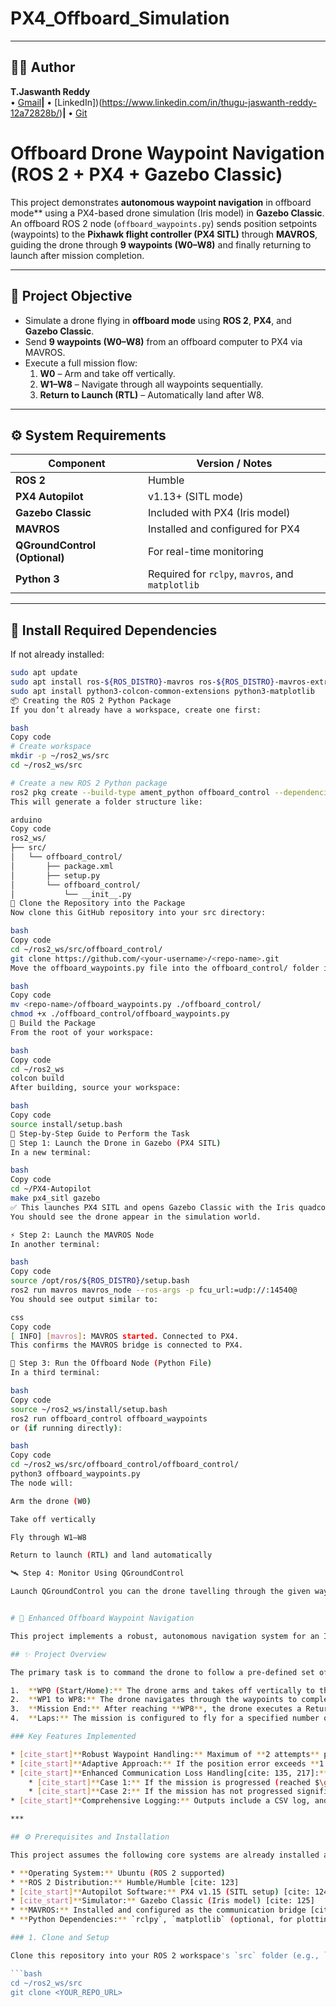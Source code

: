 # PX4_Offboard_Simulation
---
## 🧑‍💻 Author
**T.Jaswanth Reddy**    
• [Gmail](reddyjaswanth525@gmail.com)**|** 
• [LinkedIn])(https://www.linkedin.com/in/thugu-jaswanth-reddy-12a72828b/)**|**
• [Git](https://github.com/JaswanthReddyT)


# Offboard Drone Waypoint Navigation (ROS 2 + PX4 + Gazebo Classic)

This project demonstrates **autonomous waypoint navigation** in offboard mode** using a PX4-based drone simulation (Iris model) in **Gazebo Classic**.  
An offboard ROS 2 node (`offboard_waypoints.py`) sends position setpoints (waypoints) to the **Pixhawk flight controller (PX4 SITL)** through **MAVROS**, guiding the drone through **9 waypoints (W0–W8)** and finally returning to launch after mission completion.

---

## 🧠 Project Objective

- Simulate a drone flying in **offboard mode** using **ROS 2**, **PX4**, and **Gazebo Classic**.  
- Send **9 waypoints (W0–W8)** from an offboard computer to PX4 via MAVROS.  
- Execute a full mission flow:
  1. **W0** – Arm and take off vertically.  
  2. **W1–W8** – Navigate through all waypoints sequentially.  
  3. **Return to Launch (RTL)** – Automatically land after W8.

---

## ⚙️ System Requirements

| Component | Version / Notes |
|------------|----------------|
| **ROS 2** | Humble |
| **PX4 Autopilot** | v1.13+ (SITL mode) |
| **Gazebo Classic** | Included with PX4 (Iris model) |
| **MAVROS** | Installed and configured for PX4 |
| **QGroundControl (Optional)** | For real-time monitoring |
| **Python 3** | Required for `rclpy`, `mavros`, and `matplotlib` |

---

## 🧰 Install Required Dependencies

If not already installed:
```bash
sudo apt update
sudo apt install ros-${ROS_DISTRO}-mavros ros-${ROS_DISTRO}-mavros-extras ros-${ROS_DISTRO}-gazebo-ros-pkgs
sudo apt install python3-colcon-common-extensions python3-matplotlib
📦 Creating the ROS 2 Python Package
If you don’t already have a workspace, create one first:

bash
Copy code
# Create workspace
mkdir -p ~/ros2_ws/src
cd ~/ros2_ws/src

# Create a new ROS 2 Python package
ros2 pkg create --build-type ament_python offboard_control --dependencies rclpy mavros_msgs geometry_msgs sensor_msgs visualization_msgs std_msgs
This will generate a folder structure like:

arduino
Copy code
ros2_ws/
├── src/
│   └── offboard_control/
│       ├── package.xml
│       ├── setup.py
│       └── offboard_control/
│           └── __init__.py
🧭 Clone the Repository into the Package
Now clone this GitHub repository into your src directory:

bash
Copy code
cd ~/ros2_ws/src/offboard_control/
git clone https://github.com/<your-username>/<repo-name>.git
Move the offboard_waypoints.py file into the offboard_control/ folder inside the package and ensure it’s executable:

bash
Copy code
mv <repo-name>/offboard_waypoints.py ./offboard_control/
chmod +x ./offboard_control/offboard_waypoints.py
🧱 Build the Package
From the root of your workspace:

bash
Copy code
cd ~/ros2_ws
colcon build
After building, source your workspace:

bash
Copy code
source install/setup.bash
🚀 Step-by-Step Guide to Perform the Task
🧭 Step 1: Launch the Drone in Gazebo (PX4 SITL)
In a new terminal:

bash
Copy code
cd ~/PX4-Autopilot
make px4_sitl gazebo
✅ This launches PX4 SITL and opens Gazebo Classic with the Iris quadcopter model.
You should see the drone appear in the simulation world.

⚡ Step 2: Launch the MAVROS Node
In another terminal:

bash
Copy code
source /opt/ros/${ROS_DISTRO}/setup.bash
ros2 run mavros mavros_node --ros-args -p fcu_url:=udp://:14540@
You should see output similar to:

css
Copy code
[ INFO] [mavros]: MAVROS started. Connected to PX4.
This confirms the MAVROS bridge is connected to PX4.

🧠 Step 3: Run the Offboard Node (Python File)
In a third terminal:

bash
Copy code
source ~/ros2_ws/install/setup.bash
ros2 run offboard_control offboard_waypoints
or (if running directly):

bash
Copy code
cd ~/ros2_ws/src/offboard_control/offboard_control/
python3 offboard_waypoints.py
The node will:

Arm the drone (W0)

Take off vertically

Fly through W1–W8

Return to launch (RTL) and land automatically

🛰️ Step 4: Monitor Using QGroundControl

Launch QGroundControl you can the drone tavelling through the given waypoints in the map.


# 🚀 Enhanced Offboard Waypoint Navigation

This project implements a robust, autonomous navigation system for an Iris drone using **ROS 2** and **PX4/MAVROS** to execute a rectangular waypoint mission in **Offboard mode**. The system includes advanced fail-safes, adaptive navigation logic for environmental disturbances (like gusty wind), and comprehensive logging.

## ✨ Project Overview

The primary task is to command the drone to follow a pre-defined set of **9 waypoints (WP0 to WP8)** in a rectangular pattern.

1.  **WP0 (Start/Home):** The drone arms and takes off vertically to the mission altitude.
2.  **WP1 to WP8:** The drone navigates through the waypoints to complete the rectangular circuit.
3.  **Mission End:** After reaching **WP8**, the drone executes a Return to Launch (`AUTO.RTL`).
4.  **Laps:** The mission is configured to fly for a specified number of laps (default is 1 full circuit).

### Key Features Implemented

* [cite_start]**Robust Waypoint Handling:** Maximum of **2 attempts** per waypoint with configurable timeout before skipping[cite: 133].
* [cite_start]**Adaptive Approach:** If the position error exceeds **1.9 meters**, the drone performs a corrective "approach-from-better-angle" maneuver before re-attempting the waypoint[cite: 134, 191].
* [cite_start]**Enhanced Communication Loss Handling[cite: 135, 217]:**
    * [cite_start]**Case 1:** If the mission is progressed (reached $\ge 1$ waypoint), the drone attempts to finish the mission locally[cite: 136, 220].
    * [cite_start]**Case 2:** If the mission has not progressed significantly (reached $\le 3$ waypoints), it immediately commands Return to Launch (`AUTO.RTL`)[cite: 137, 219].
* [cite_start]**Comprehensive Logging:** Outputs include a CSV log, and plots for XY tracking, error over time, and waypoint status[cite: 195, 201, 202, 203, 204].

***

## ⚙️ Prerequisites and Installation

This project assumes the following core systems are already installed and configured on your machine.

* **Operating System:** Ubuntu (ROS 2 supported)
* **ROS 2 Distribution:** Humble/Humble [cite: 123]
* [cite_start]**Autopilot Software:** PX4 v1.15 (SITL setup) [cite: 124]
* [cite_start]**Simulator:** Gazebo Classic (Iris model) [cite: 125]
* **MAVROS:** Installed and configured as the communication bridge [cite: 126]
* **Python Dependencies:** `rclpy`, `matplotlib` (optional, for plotting).

### 1. Clone and Setup

Clone this repository into your ROS 2 workspace's `src` folder (e.g., `~/ros2_ws/src`).

```bash
cd ~/ros2_ws/src
git clone <YOUR_REPO_URL>


